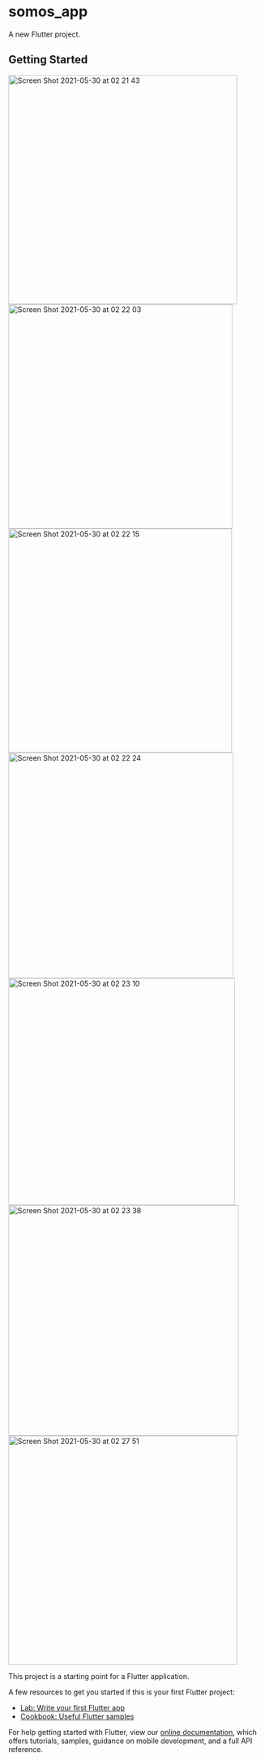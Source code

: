 # somos_app

A new Flutter project.

## Getting Started
<img width="451" alt="Screen Shot 2021-05-30 at 02 21 43" src="https://user-images.githubusercontent.com/49494580/120083186-28daa080-c0f1-11eb-9578-94b07404da21.png">
<img width="442" alt="Screen Shot 2021-05-30 at 02 22 03" src="https://user-images.githubusercontent.com/49494580/120083192-2c6e2780-c0f1-11eb-8a70-bbb31c1baf05.png">
<img width="441" alt="Screen Shot 2021-05-30 at 02 22 15" src="https://user-images.githubusercontent.com/49494580/120083193-2f691800-c0f1-11eb-9240-3c0f4a48275e.png">
<img width="444" alt="Screen Shot 2021-05-30 at 02 22 24" src="https://user-images.githubusercontent.com/49494580/120083194-31cb7200-c0f1-11eb-826c-d0e326132d6f.png">
<img width="447" alt="Screen Shot 2021-05-30 at 02 23 10" src="https://user-images.githubusercontent.com/49494580/120083196-33953580-c0f1-11eb-92ce-23632ebb55e9.png">
<img width="454" alt="Screen Shot 2021-05-30 at 02 23 38" src="https://user-images.githubusercontent.com/49494580/120083197-355ef900-c0f1-11eb-9111-ea43fc9fb95c.png">
<img width="451" alt="Screen Shot 2021-05-30 at 02 27 51" src="https://user-images.githubusercontent.com/49494580/120083198-3728bc80-c0f1-11eb-9028-ed29105eb5cf.png">


This project is a starting point for a Flutter application.

A few resources to get you started if this is your first Flutter project:

- [Lab: Write your first Flutter app](https://flutter.dev/docs/get-started/codelab)
- [Cookbook: Useful Flutter samples](https://flutter.dev/docs/cookbook)

For help getting started with Flutter, view our
[online documentation](https://flutter.dev/docs), which offers tutorials,
samples, guidance on mobile development, and a full API reference.
